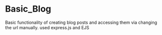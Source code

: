 # Basic_Blog
Basic functionality of creating blog posts and accessing them via changing the url manually.
used express.js and EJS
